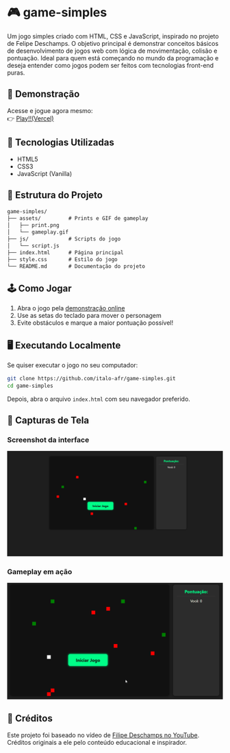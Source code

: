 # 🎮 game-simples

Um jogo simples criado com HTML, CSS e JavaScript, inspirado no projeto de Felipe Deschamps. O objetivo principal é demonstrar conceitos básicos de desenvolvimento de jogos web com lógica de movimentação, colisão e pontuação. Ideal para quem está começando no mundo da programação e deseja entender como jogos podem ser feitos com tecnologias front-end puras.

## 🚀 Demonstração

Acesse e jogue agora mesmo:  
👉 [Play!!(Vercel)](https://game-simples-git-main-italoafrs-projects.vercel.app/)

## 🧰 Tecnologias Utilizadas

- HTML5
- CSS3
- JavaScript (Vanilla)

## 📁 Estrutura do Projeto

```
game-simples/
├── assets/         # Prints e GIF de gameplay
│   ├── print.png
│   └── gameplay.gif
├── js/             # Scripts do jogo
│   └── script.js
├── index.html      # Página principal
├── style.css       # Estilo do jogo
└── README.md       # Documentação do projeto
```

## 🕹️ Como Jogar

1. Abra o jogo pela [demonstração online](https://game-simples-git-main-italoafrs-projects.vercel.app/)
2. Use as setas do teclado para mover o personagem
3. Evite obstáculos e marque a maior pontuação possível!

## 🖥️ Executando Localmente

Se quiser executar o jogo no seu computador:

```bash
git clone https://github.com/italo-afr/game-simples.git
cd game-simples
```

Depois, abra o arquivo `index.html` com seu navegador preferido.

## 📸 Capturas de Tela

### Screenshot da interface

![Screenshot](assets/Screenshot.png)

### Gameplay em ação

![Gameplay](assets/Animation.gif)

## 🙌 Créditos

Este projeto foi baseado no vídeo de [Filipe Deschamps no YouTube](https://www.youtube.com/watch?v=0sTfIZvjYJk&ab_channel=FilipeDeschamps).  
Créditos originais a ele pelo conteúdo educacional e inspirador.
